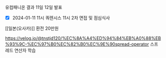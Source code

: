유컴패니온 결과 11일 12일 발표

- [x] 2024-01-11 11시 쿼렌시스 11시 2차 면접 및 점심식사

[[일본(오사카)]] 환전 20만원 

https://velog.io/@tnstjd120/%EC%8A%A4%ED%94%84%EB%A0%88%EB%93%9C-%EC%97%B0%EC%82%B0%EC%9E%90spread-operator 
스프레드 연산자 학습
